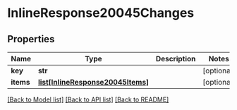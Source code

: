 # InlineResponse20045Changes

## Properties
Name | Type | Description | Notes
------------ | ------------- | ------------- | -------------
**key** | **str** |  | [optional] 
**items** | [**list[InlineResponse20045Items]**](InlineResponse20045Items.md) |  | [optional] 

[[Back to Model list]](../README.md#documentation-for-models) [[Back to API list]](../README.md#documentation-for-api-endpoints) [[Back to README]](../README.md)

